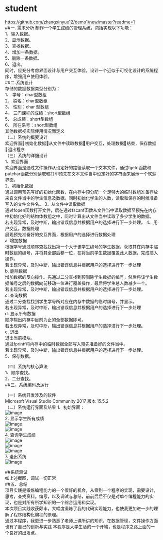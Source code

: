 # student
https://github.com/zhangxinyue12/demo1/new/master?readme=1  
##一. 需求分析
制作一个学生成绩的管理系统，包括实现以下功能：  
1、输入数据。  
2、显示数据。  
3、查找数据。  
4、增加一条数据。  
5、删除一条数据。  
6、退出。  
同时，应充分考虑界面设计与用户交互体验，设计一个近似于可视化设计的系统程序，增强用户使用体验。  
##二.系统设计  
存储的数据数据类型分别为：   
1、	学号：char型数组  
2、	姓名：char型数组  
3、	性别：char 型数组  
4、	三门课程的成绩：short型数组  
5、	总成绩：short型数组  
6、	所在系号：short型数组  
其他数据视实际使用情况而定义  
（二）系统的概要设计  
	欢迎界面初始化数据从文件中读取数据用户交互，处理数据结束，保存数据退出程序  
（三）系统的详细设计  
	1、欢迎界面  
		欢迎界面是通过文件操作从设定好的路径读取一个文本文件，通过fgetc函数和putchar函数分别读取和打印预先在文本文件当中设定好的字符画来展示一个欢迎界面。  
	2、初始化数据  
		通过调用预先写好的初始化函数，在内存中预分配一个足够大的临时数组准备存放来自文件当中的学生信息及数据。同时初始化学生的人数，读取和保存的时候准备写入的文件文件名。
	3、从文件中读取数据  
		通过fopen函数打开文件，后在通过fscanf函数从文件当中读取数据至预先在内存中初始化好的结构体数组之中，同时计算出从文件当中读取了多少学生的数据。   
		若出现异常，及时中断，输出错误信息并根据用户的选择进行下一步处理。
	4、用户交互，数据处理  
		展现预先准备好的交互界面，根据用户的选择进行数据处理  
a.	增加数据    
根据学号通过顺序查找找出第一个大于该学生编号的学生数据，获取其在内存中临时数组的编号，并将其全部后移一位，在将当前学生数据覆盖此人数据，完成插入操作。  
若出现异常，及时中断，输出错误信息并根据用户的选择进行下一步处理    
b.	删除数据    
增加数据的反向操作。先通过二分查找到预删除学生数据的编号，然后将该学生数据编号之后的数据向前移动一位进行覆盖操作，最后将学生总人数减少一个。  
若出现异常，及时中断，输出错误信息并根据用户的选择进行下一步处理。  
c.	查询数据  
通过二分查找找到学生学号所对应在内存中数据的临时编号，并显示。  
若出现异常，及时中断，输出错误信息并根据用户的选择进行下一步处理  
d.	显示所有数据  
顺序输出内存中目前为止的全部数据即可。  
若出现异常，及时中断，输出错误信息并根据用户的选择进行下一步处理。  
e.	退出   
退出当前模块。  
		通过fprintf将内存中的临时数据全部写入预先准备好的文件当中。  
	若出现异常，及时中断，输出错误信息并根据用户的选择进行下一步处理。  
  5、保存数据。  

（四）系统的核心算法  
	1、顺序查找。  
	2、二分查找。  
##三、系统编码及运行  

（一）系统开发涉及的软件  
	Microsoft Visual Studio Community 2017 版本 15.5.2   
（二）系统运行界面及结果
1、初始界面：   
![image](https://github.com/zhangxinyue12/student/raw/master/a.png)     	
2. 显示学生所有成绩    
![image](https://github.com/2678344415/zhangxinyue12/raw/master/b.png)       
![image](https://github.com/2678344415/zhangxinyue12/raw/master/c.png)     
4. 查询学生成绩  
![image](https://github.com/2678344415/zhangxinyue12/raw/master/d.png)       
![image](https://github.com/2678344415/zhangxinyue12/raw/master/e.png)       
![image](https://github.com/2678344415/zhangxinyue12/raw/master/f.png)   
7. 退出系统      
![image](https://github.com/2678344415/zhangxinyue12/raw/master/g.png)   


##系統测试  
如上述截图，调试一切正常  
##五、总结  
	项目实践是锻炼编程能力的一个很好的机会，从零到一个程序的实现，需要设计，思考，查找资料，编写，以及调试与总结，前前后后不仅是对单个编程能力的实现，也是对所有所学知识的一个综合运用和实现。  
	本次项目实践收获颇丰，大幅度锻炼了我的代码实现能力，也使我更加进一步的理解了程序结构化编程的原理。  
	通过本程序，我更进一步熟悉了老师上课所讲的知识，在数据管理，文件操作方面也有了自己的创新与实践    本程序是大学生活的一个开端，也是程序之路上面的一个良好的出发点。  


	

